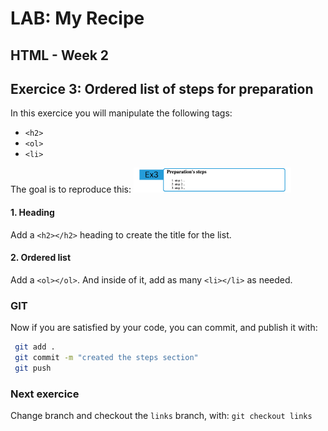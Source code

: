# LAB: My Recipe 
**HTML - Week 2**
--

## Exercice 3: Ordered list of steps for preparation

In this exercice you will manipulate the following tags:  
- `<h2>`  
- `<ol>`  
- `<li>`  

The goal is to reproduce this:
<img src="ex3.png" width="50%" height="" style="margin-x: auto">

#### 1. Heading
Add a `<h2></h2>` heading to create the title for the list.  

#### 2. Ordered list
Add a `<ol></ol>`. And inside of it, add as many `<li></li>` as needed.


### GIT

Now if you are satisfied by your code, you can commit, and publish it with:  
```bash
 git add .
 git commit -m "created the steps section"
 git push
```

### Next exercice
Change branch and checkout the `links` branch, with:
`git checkout links`